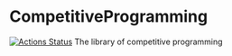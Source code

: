 # CompetitiveProgramming
 [![Actions Status](https://github.com/null0124/CompetitiveProgramming/workflows/verify/badge.svg)](https://github.com/null0124/CompetitiveProgramming/actions)
The library of competitive programming

